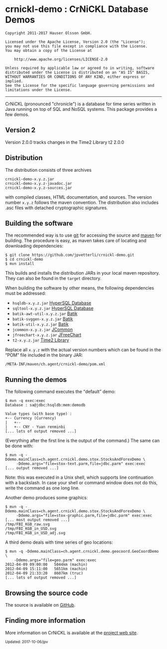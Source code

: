 crnickl-demo : CrNiCKL Database Demos
=====================================

	Copyright 2011-2017 Hauser Olsson GmbH.
	
	Licensed under the Apache License, Version 2.0 (the "License");
	you may not use this file except in compliance with the License.
	You may obtain a copy of the License at
	
    	http://www.apache.org/licenses/LICENSE-2.0

	Unless required by applicable law or agreed to in writing, software
	distributed under the License is distributed on an "AS IS" BASIS,
	WITHOUT WARRANTIES OR CONDITIONS OF ANY KIND, either express or implied.
	See the License for the specific language governing permissions and
	limitations under the License.

***

CrNiCKL (pronounced "chronicle") is a database for time series written in 
Java running on top of SQL and NoSQL systems. This package
provides a few demos.

Version 2
---------

Version 2.0.0 tracks changes in the Time2 Library t2 2.0.0

Distribution
------------

The distribution consists of three archives

	crnickl-demo-x.y.z.jar
	crnickl-demo-x.y.z-javadoc.jar
	crnickl-demo-x.y.z-sources.jar

with compiled classes, HTML documentation, and sources. The version number 
`x.y.z` follows the maven convention. The distribution also includes .asc 
files with detached cryptographic signatures.

Building the software
---------------------

The recommended way is to use [git](http://git-scm.com) for accessing the
source and [maven](<http://maven.apache.org/>) for building. The procedure 
is easy, as maven takes care of locating and downloading dependencies:

	$ git clone https://github.com/jpvetterli/crnickl-demo.git
	$ cd crnickl-demo
	$ mvn install

This builds and installs the distribution JARs in your local maven
repository. They can also be found in the `target` directory.

When building the software by other means, the following dependencies must be
addressed:

- `hsqldb-x.y.z.jar` [HyperSQL Database](http://hsqldb.org/)
- `sqltool-x.y.z.jar` [HyperSQL Database](http://hsqldb.org/)
- `batik-awt-util-x.y.z.jar` [Batik](http://xmlgraphics.apache.org/batik/)
- `batik-svggen-x.y.z.jar` [Batik](http://xmlgraphics.apache.org/batik/)
- `batik-util-x.y.z.jar` [Batik](http://xmlgraphics.apache.org/batik/)
- `jcommon-x.y.z.jar` [JCommon](http://www.jfree.org/jcommon/)
- `jfreechart-x.y.z.jar` [JFreeChart](http://www.jfree.org/jfreechart/) 
- `t2-x.y.z.jar` [Time2 Library](http://agent.ch/timeseries/t2/) 

Replace all `x.y.z` with the actual version numbers which can be found in the 
<q>POM</q> file included in the binary JAR:

	/META-INF/maven/ch.agent/crnickl-demo/pom.xml

Running the demos
-----------------

The following command executes the <q>default</q> demo:

	$ mvn -q exec:exec
	Database : sa@jdbc:hsqldb:mem:demodb
	
	Value types (with base type) : 
	+-- Currency (Currency)
	|   +-- 
	|   +-- CNY - Yuan renminbi
	[... lots of output removed ...]

(Everything after the first line is the output of the command.)
The same can be done with:

	$ mvn -q -Ddemo.mainClass=ch.agent.crnickl.demo.stox.StocksAndForexDemo \
		 -Ddemo.args="file=stox-text.parm,file=jdbc.parm" exec:exec
	[... output removed ...]

Note: this was executed in a Unix shell, which supports line continuation
with a backslash. In case your shell or command window does not do this, 
write the command as one long line.

Another demo produces some graphics:

	$ mvn -q -Ddemo.mainClass=ch.agent.crnickl.demo.stox.StocksAndForexDemo \
		 -Ddemo.args="file=stox-graphic.parm,file=jdbc.parm" exec:exec
	[... most output removed ...]
	/tmp/FBI_KGB_raw.svg
	/tmp/FBI_KGB_in_USD.svg
	/tmp/FBI_KGB_in_USD_adj.svg

A third demo deals with time series of geo locations:

	$ mvn -q -Ddemo.mainClass=ch.agent.crnickl.demo.geocoord.GeoCoordDemo \
		-Ddemo.args="file=geo.parm" exec:exec
	2012-04-09 09:00:00   5044km (machin)
	2012-04-09 15:11:00   5651km (machin)
	2012-04-09 21:33:20   8607km (truc)
	[... lots of output removed ...]

Browsing the source code
------------------------

The source is available on [GitHub](http://github.com/jpvetterli/crnickl-demo.git).

Finding more information
------------------------

More information on CrNiCKL is available at the 
[project web site](http://agent.ch/timeseries/crnickl).

<small>Updated: 2017-10-06/jpv</small>

<link rel="stylesheet" type="text/css" href="README.css"/>

